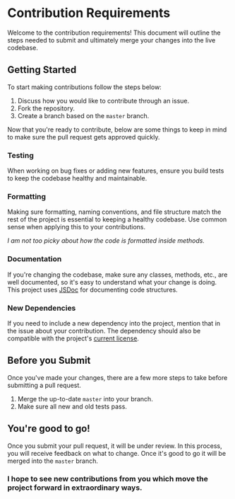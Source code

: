 # Contribution Requirements
Welcome to the contribution requirements! This document will outline the steps needed to submit and ultimately merge your changes into the live codebase.

## Getting Started
To start making contributions follow the steps below:

1. Discuss how you would like to contribute through an issue.
2. Fork the repository.
3. Create a branch based on the `master` branch.

Now that you're ready to contribute, below are some things to keep in mind to make sure the pull request gets approved quickly.

### Testing
When working on bug fixes or adding new features, ensure you build tests to keep the codebase healthy and maintainable.

### Formatting
Making sure formatting, naming conventions, and file structure match the rest of the project is essential to keeping a healthy codebase. Use common sense when applying this to your contributions.

*I am not too picky about how the code is formatted inside methods.*

### Documentation
If you're changing the codebase, make sure any classes, methods, etc., are well documented, so it's easy to understand what your change is doing. This project uses [JSDoc](https://jsdoc.app/) for documenting code structures.

### New Dependencies
If you need to include a new dependency into the project, mention that in the issue about your contribution. The dependency should also be compatible with the project's [current license](https://github.com/hazdryx/node-autoload/blob/master/LICENSE).

## Before you Submit
Once you've made your changes, there are a few more steps to take before submitting a pull request.

1. Merge the up-to-date `master` into your branch.
2. Make sure all new and old tests pass.

## You're good to go!
Once you submit your pull request, it will be under review. In this process, you will receive feedback on what to change. Once it's good to go it will be merged into the ```master``` branch.

### I hope to see new contributions from you which move the project forward in extraordinary ways.
